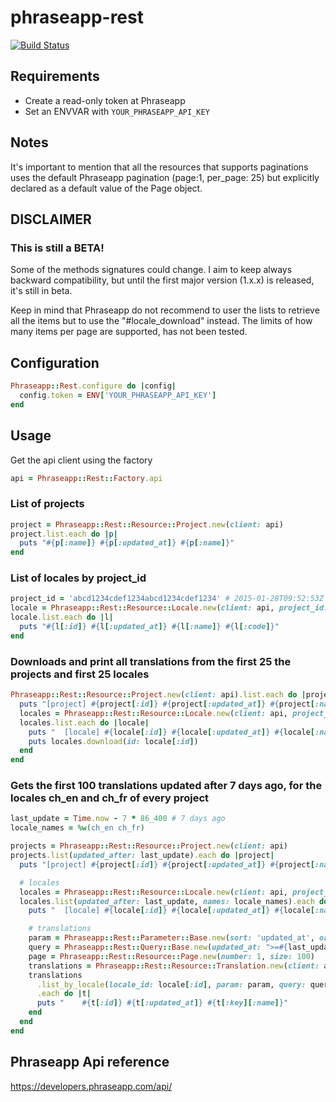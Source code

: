 # phraseapp-rest

[![Build Status](https://travis-ci.org/snepote/phraseapp-rest.svg?branch=master)](https://travis-ci.org/snepote/phraseapp-rest)

## Requirements
- Create a read-only token at Phraseapp
- Set an ENVVAR with `YOUR_PHRASEAPP_API_KEY`

## Notes
It's important to mention that all the resources that supports paginations uses the default Phraseapp pagination (page:1, per_page: 25) but explicitly declared as a default value of the Page object.

## DISCLAIMER
### This is still a BETA!
Some of the methods signatures could change. I aim to keep always backward compatibility, but until the first major version (1.x.x) is released, it's still in beta.

Keep in mind that Phraseapp do not recommend to user the lists to retrieve all the items but to use the "#locale_download" instead. The limits of how many items per page are supported, has not been tested.

## Configuration
```ruby
Phraseapp::Rest.configure do |config|
  config.token = ENV['YOUR_PHRASEAPP_API_KEY']
end
```

## Usage
Get the api client using the factory
```ruby
api = Phraseapp::Rest::Factory.api
```
### List of projects
```ruby
project = Phraseapp::Rest::Resource::Project.new(client: api)
project.list.each do |p|
  puts "#{p[:name]} #{p[:updated_at]} #{p[:name]}"
end
```
### List of locales by project_id
```ruby
project_id = 'abcd1234cdef1234abcd1234cdef1234' # 2015-01-28T09:52:53Z My Android Project
locale = Phraseapp::Rest::Resource::Locale.new(client: api, project_id: project_id)
locale.list.each do |l|
  puts "#{l[:id]} #{l[:updated_at]} #{l[:name]} #{l[:code]}"
end
```

### Downloads and print all translations from the first 25 the projects and first 25 locales
```ruby
Phraseapp::Rest::Resource::Project.new(client: api).list.each do |project|
  puts "[project] #{project[:id]} #{project[:updated_at]} #{project[:name]}"
  locales = Phraseapp::Rest::Resource::Locale.new(client: api, project_id: project[:id])
  locales.list.each do |locale|
    puts "  [locale] #{locale[:id]} #{locale[:updated_at]} #{locale[:name]}"
    puts locales.download(id: locale[:id])
  end
end
```

### Gets the first 100 translations updated after 7 days ago, for the locales ch_en and ch_fr of every project
```ruby
last_update = Time.now - 7 * 86_400 # 7 days ago
locale_names = %w(ch_en ch_fr)

projects = Phraseapp::Rest::Resource::Project.new(client: api)
projects.list(updated_after: last_update).each do |project|
  puts "[project] #{project[:id]} #{project[:updated_at]} #{project[:name]}"

  # locales
  locales = Phraseapp::Rest::Resource::Locale.new(client: api, project_id: project[:id])
  locales.list(updated_after: last_update, names: locale_names).each do |locale|
    puts "  [locale] #{locale[:id]} #{locale[:updated_at]} #{locale[:name]}"

    # translations
    param = Phraseapp::Rest::Parameter::Base.new(sort: 'updated_at', order: 'desc')
    query = Phraseapp::Rest::Query::Base.new(updated_at: ">=#{last_update.iso8601}")
    page = Phraseapp::Rest::Resource::Page.new(number: 1, size: 100)
    translations = Phraseapp::Rest::Resource::Translation.new(client: api, project_id: project[:id])
    translations
      .list_by_locale(locale_id: locale[:id], param: param, query: query, page: page)
      .each do |t|
      puts "    #{t[:id]} #{t[:updated_at]} #{t[:key][:name]}"
    end
  end
end
```

## Phraseapp Api reference
https://developers.phraseapp.com/api/

